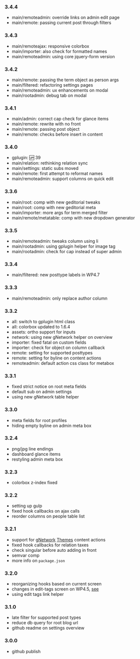 ### 3.4.4
* main/remoteadmin: override links on admin edit page
* main/remote: passing current post through filters

### 3.4.3
* main/remoteajax: responsive colorbox
* main/importer: also check for formatted names
* main/remoteadmin: using core jquery-form version

### 3.4.2
* main/remote: passing the term object as person args
* main/filtered: refactoring settings pages
* main/remoteadmin: ux enhancements on modal
* main/rootadmin: debug tab on modal

### 3.4.1
* main/admin: correct cap check for glance items
* main/remote: rewrite with no front
* main/remote: passing post object
* main/remote: checks before insert in content

### 3.4.0
* gplugin: :up: 39
* main/relation: rethinking relation sync
* main/settings: static subs moved
* main/remote: first attempt to reformat names
* main/remoteadmin: support columns on quick edit

### 3.3.6
* main/root: comp with new geditorial tweaks
* main/root: comp with new geditorial meta
* main/importer: more args for term merged filter
* main/remote/metatable: comp with new dropdown generator

### 3.3.5
* main/remoteadmin: tweaks column using li
* main/rootadmin: using gplugin helper for image tag
* main/rootadmin: check for cap instead of super admin

### 3.3.4
* main/filtered: new posttype labels in WP4.7

### 3.3.3
* main/remoteadmin: only replace author column

### 3.3.2
* all: switch to gplugin html class
* all: colorbox updated to 1.6.4
* assets: ortho support for inputs
* network: using new gNetwork helper on overview
* importer: fixed fatal on custom fields
* importer: check for object on column callback
* remote: setting for supported posttypes
* remote: setting for byline on content actions
* remoteadmin: default action css class for metabox

### 3.3.1
* fixed strict notice on root meta fields
* default sub on admin settings
* using new gNetwork table helper

### 3.3.0
* meta fields for root profiles
* hiding empty byline on admin meta box

### 3.2.4
* png/jpg line endings
* dashboard glance items
* restyling admin meta box

### 3.2.3
* colorbox z-index fixed

### 3.2.2
* setting up gulp
* fixed hook callbacks on ajax calls
* reorder columns on people table list

### 3.2.1
* support for [gNetwork](http://geminorum.ir/wordpress/gnetwork) [Themes](https://github.com/geminorum/gnetwork/wiki/Modules-Themes) content actions
* fixed hook callbacks for relation taxes
* check singular before auto adding in front
* semvar comp
* more info on `package.json`

### 3.2.0
* reorganizing hooks based on current screen
* changes in edit-tags screen on WP4.5, [see](https://make.wordpress.org/core/2016/03/07/changes-to-the-term-edit-page-in-wordpress-4-5/)
* using edit tags link helper

### 3.1.0
* late filter for supported post types
* reduce db query for root blog url
* github readme on settings overview

### 3.0.0
* github publish
